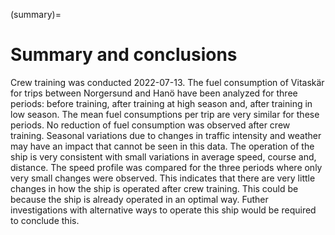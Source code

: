 (summary)=
# Summary and conclusions
Crew training was conducted 2022-07-13. The fuel consumption of Vitaskär for trips between Norgersund and Hanö have been analyzed for three periods: before training, after training at high season and, after training in low season. The mean fuel consumptions per trip are very similar for these periods. No reduction of fuel consumption was observed after crew training. Seasonal variations due to changes in traffic intensity and weather may have an impact that cannot be seen in this data. The operation of the ship is very consistent with small variations in average speed, course and, distance. The speed profile was compared for the three periods where only very small changes were observed. This indicates that there are very little changes in how the ship is operated after crew training. This could be because the ship is already operated in an optimal way. Futher investigations with alternative ways to operate this ship would be required to conclude this.   
